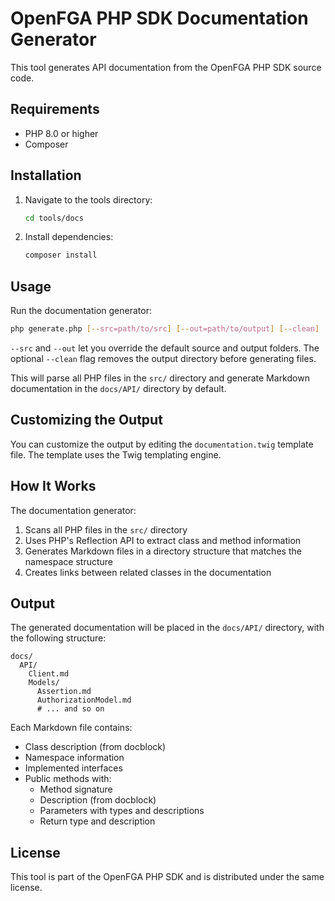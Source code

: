 # OpenFGA PHP SDK Documentation Generator

This tool generates API documentation from the OpenFGA PHP SDK source code.

## Requirements

- PHP 8.0 or higher
- Composer

## Installation

1. Navigate to the tools directory:

   ```bash
   cd tools/docs
   ```

2. Install dependencies:

   ```bash
   composer install
   ```

## Usage

Run the documentation generator:

```bash
php generate.php [--src=path/to/src] [--out=path/to/output] [--clean]
```

`--src` and `--out` let you override the default source and output folders. The optional `--clean` flag removes the output directory before generating files.

This will parse all PHP files in the `src/` directory and generate Markdown documentation in the `docs/API/` directory by default.

## Customizing the Output

You can customize the output by editing the `documentation.twig` template file. The template uses the Twig templating engine.

## How It Works

The documentation generator:

1. Scans all PHP files in the `src/` directory
2. Uses PHP's Reflection API to extract class and method information
3. Generates Markdown files in a directory structure that matches the namespace structure
4. Creates links between related classes in the documentation

## Output

The generated documentation will be placed in the `docs/API/` directory, with the following structure:

```text
docs/
  API/
    Client.md
    Models/
      Assertion.md
      AuthorizationModel.md
      # ... and so on
```

Each Markdown file contains:

- Class description (from docblock)
- Namespace information
- Implemented interfaces
- Public methods with:
  - Method signature
  - Description (from docblock)
  - Parameters with types and descriptions
  - Return type and description

## License

This tool is part of the OpenFGA PHP SDK and is distributed under the same license.
